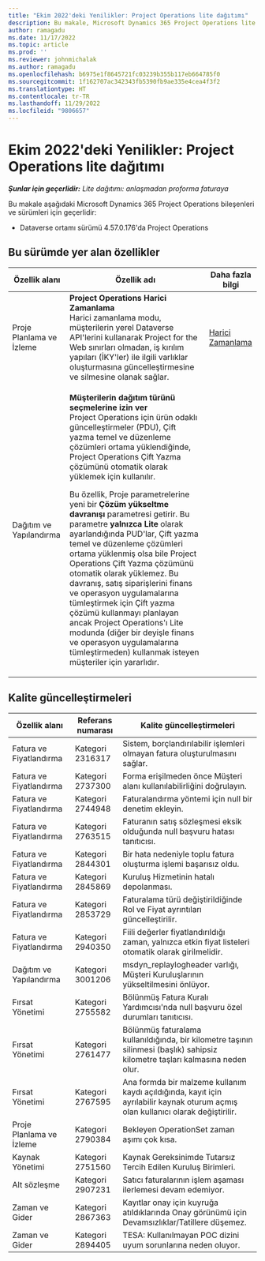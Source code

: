 ```yaml
---
title: "Ekim 2022'deki Yenilikler: Project Operations lite dağıtımı"
description: Bu makale, Microsoft Dynamics 365 Project Operations lite dağıtımının Ekim 2022 sürümünde kullanılabilen kalite güncelleştirmeleri hakkında bilgi sağlar.
author: ramagadu
ms.date: 11/17/2022
ms.topic: article
ms.prod: ''
ms.reviewer: johnmichalak
ms.author: ramagadu
ms.openlocfilehash: b6975e1f8645721fc03239b355b117eb664785f0
ms.sourcegitcommit: 1f162707ac342343fb5390fb9ae335e4cea4f3f2
ms.translationtype: HT
ms.contentlocale: tr-TR
ms.lasthandoff: 11/29/2022
ms.locfileid: "9806657"
---
```

# <a name="whats-new-october-2022---project-operations-lite-deployment"></a>Ekim 2022'deki Yenilikler: Project Operations lite dağıtımı

_**Şunlar için geçerlidir:** Lite dağıtımı: anlaşmadan proforma faturaya_

Bu makale aşağıdaki Microsoft Dynamics 365 Project Operations bileşenleri ve sürümleri için geçerlidir:

- Dataverse ortamı sürümü 4.57.0.176'da Project Operations

## <a name="features-included-in-this-release"></a>Bu sürümde yer alan özellikler

| Özellik alanı | Özellik adı | Daha fazla bilgi |
| --- | --- | --- |
| Proje Planlama ve İzleme | **Project Operations Harici Zamanlama**<br>Harici zamanlama modu, müşterilerin yerel Dataverse API'lerini kullanarak Project for the Web sınırları olmadan, iş kırılım yapıları (İKY'ler) ile ilgili varlıklar oluşturmasına güncelleştirmesine ve silmesine olanak sağlar. | [Harici Zamanlama](/dynamics365/project-operations/project-management/external-scheduling) |
| Dağıtım ve Yapılandırma | <p>**Müşterilerin dağıtım türünü seçmelerine izin ver**<br>Project Operations için ürün odaklı güncelleştirmeler (PDU), Çift yazma temel ve düzenleme çözümleri ortama yüklendiğinde, Project Operations Çift Yazma çözümünü otomatik olarak yüklemek için kullanılır.</p><p>Bu özellik, Proje parametrelerine yeni bir **Çözüm yükseltme davranışı** parametresi getirir. Bu parametre **yalnızca Lite** olarak ayarlandığında PUD'lar, Çift yazma temel ve düzenleme çözümleri ortama yüklenmiş olsa bile Project Operations Çift Yazma çözümünü otomatik olarak yüklemez. Bu davranış, satış siparişlerini finans ve operasyon uygulamalarına tümleştirmek için Çift yazma çözümü kullanmayı planlayan ancak Project Operations'ı Lite modunda (diğer bir deyişle finans ve operasyon uygulamalarına tümleştirmeden) kullanmak isteyen müşteriler için yararlıdır.</p> | |

## <a name="quality-updates"></a>Kalite güncelleştirmeleri

| Özellik alanı | Referans numarası | Kalite güncelleştirmeleri |
| --- | --- | --- |
| Fatura ve Fiyatlandırma | Kategori 2316317 | Sistem, borçlandırılabilir işlemleri olmayan fatura oluşturulmasını sağlar. |
| Fatura ve Fiyatlandırma | Kategori 2737300 | Forma erişilmeden önce Müşteri alanı kullanılabilirliğini doğrulayın. |
| Fatura ve Fiyatlandırma | Kategori 2744948 | Faturalandırma yöntemi için null bir denetim ekleyin. |
| Fatura ve Fiyatlandırma | Kategori 2763515 | Faturanın satış sözleşmesi eksik olduğunda null başvuru hatası tanıtıcısı. |
| Fatura ve Fiyatlandırma | Kategori 2844301 | Bir hata nedeniyle toplu fatura oluşturma işlemi başarısız oldu. |
| Fatura ve Fiyatlandırma | Kategori 2845869 | Kuruluş Hizmetinin hatalı depolanması. |
| Fatura ve Fiyatlandırma | Kategori 2853729 | Faturalama türü değiştirildiğinde Rol ve Fiyat ayrıntıları güncelleştirilir. |
| Fatura ve Fiyatlandırma | Kategori 2940350 | Fiili değerler fiyatlandırıldığı zaman, yalnızca etkin fiyat listeleri otomatik olarak girilmelidir. |
| Dağıtım ve Yapılandırma | Kategori 3001206 | msdyn\_replaylogheader varlığı, Müşteri Kuruluşlarının yükseltilmesini önlüyor. |
| Fırsat Yönetimi | Kategori 2755582 | Bölünmüş Fatura Kuralı Yardımcısı'nda null başvuru özel durumları tanıtıcısı. |
| Fırsat Yönetimi | Kategori 2761477 | Bölünmüş faturalama kullanıldığında, bir kilometre taşının silinmesi (başlık) sahipsiz kilometre taşları kalmasına neden olur. |
| Fırsat Yönetimi | Kategori 2767595 | Ana formda bir malzeme kullanım kaydı açıldığında, kayıt için ayrılabilir kaynak oturum açmış olan kullanıcı olarak değiştirilir. |
| Proje Planlama ve İzleme | Kategori 2790384 | Bekleyen OperationSet zaman aşımı çok kısa. |
| Kaynak Yönetimi | Kategori 2751560 | Kaynak Gereksinimde Tutarsız Tercih Edilen Kuruluş Birimleri. |
| Alt sözleşme | Kategori 2907231 | Satıcı faturalarının işlem aşaması ilerlemesi devam edemiyor. |
| Zaman ve Gider | Kategori 2867363 | Kayıtlar onay için kuyruğa atıldıklarında Onay görünümü için Devamsızlıklar/Tatillere düşemez. |
| Zaman ve Gider | Kategori 2894405 | TESA: Kullanılmayan POC dizini uyum sorunlarına neden oluyor. |
